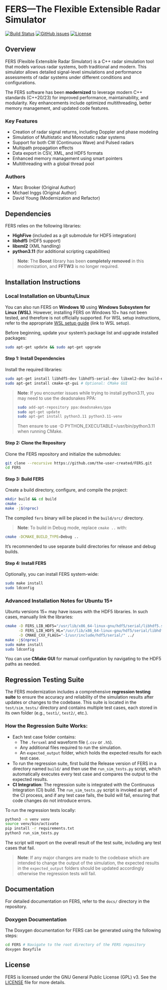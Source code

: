 # FERS—The Flexible Extensible Radar Simulator

[![Build Status](https://github.com/the-user-created/FERS/actions/workflows/CMake.yml/badge.svg)](https://github.com/the-user-created/FERS/actions/workflows/CMake.yml)
[![GitHub issues](https://img.shields.io/github/issues/the-user-created/FERS.svg)](https://github.com/the-user-created/FERS/issues)
[![License](https://img.shields.io/badge/License-GPLv3-blue.svg)](https://opensource.org/licenses/GPL-3.0)

## Overview

FERS (Flexible Extensible Radar Simulator) is a C++ radar simulation tool that models various radar systems, both
traditional and modern.
This simulator allows detailed signal-level simulations and performance assessments of radar systems under different
conditions and configurations.

The FERS software has been **modernized** to leverage modern C++ standards (C++20/23) for improved performance,
maintainability, and modularity.
Key enhancements include optimized multithreading, better memory management, and updated code features.

### Key Features

- Creation of radar signal returns, including Doppler and phase modeling
- Simulation of Multistatic and Monostatic radar systems
- Support for both CW (Continuous Wave) and Pulsed radars
- Multipath propagation effects
- Data export in CSV, XML, and HDF5 formats
- Enhanced memory management using smart pointers
- Multithreading with a global thread pool

### Authors

- Marc Brooker (Original Author)
- Michael Inggs (Original Author)
- David Young (Modernization and Refactor)

## Dependencies

FERS relies on the following libraries:

- **HighFive** (included as a git submodule for HDF5 integration)
- **libhdf5** (HDF5 support)
- **libxml2** (XML handling)
- **python3.11** (for additional scripting capabilities)

> **Note**: The **Boost** library has been **completely removed** in this modernization, and **FFTW3** is no longer
> required.

## Installation Instructions

### Local Installation on Ubuntu/Linux

You can also run FERS on **Windows 10** using **Windows Subsystem for Linux (WSL)**.
However, installing FERS on Windows 10+ has not been tested, and therefore is not officially supported.
For WSL setup instructions, refer to the
appropriate [WSL setup guide](https://learn.microsoft.com/en-us/windows/wsl/install) (link to WSL setup).

Before beginning, update your system’s package list and upgrade installed packages:

```bash
sudo apt-get update && sudo apt-get upgrade
```

#### Step 1: Install Dependencies

Install the required libraries:

```bash
sudo apt-get install libhdf5-dev libhdf5-serial-dev libxml2-dev build-essential cmake python3.11 python3.11-venv
sudo apt-get install cmake-qt-gui # Optional: CMake GUI
```

> **Note**: If you encounter issues while trying to install python3.11, you may need to use the deadsnakes PPA:
> ```bash
> sudo add-apt-repository ppa:deadsnakes/ppa
> sudo apt-get update
> sudo apt-get install python3.11 python3.11-venv
> ```
> Then ensure to use -D PYTHON_EXECUTABLE=/usr/bin/python3.11 when running CMake.

#### Step 2: Clone the Repository

Clone the FERS repository and initialize the submodules:

```bash
git clone --recursive https://github.com/the-user-created/FERS.git
cd FERS
```

#### Step 3: Build FERS

Create a build directory, configure, and compile the project:

```bash
mkdir build && cd build
cmake ..
make -j$(nproc)
```

The compiled `fers` binary will be placed in the `build/src/` directory.

> **Note**: To build in Debug mode, replace `cmake ..` with:

```bash
cmake -DCMAKE_BUILD_TYPE=Debug ..
```

It’s recommended to use separate build directories for release and debug builds.

#### Step 4: Install FERS

Optionally, you can install FERS system-wide:

```bash
sudo make install
sudo ldconfig
```

### Advanced Installation Notes for Ubuntu 15+

Ubuntu versions 15+ may have issues with the HDF5 libraries. In such cases, manually link the libraries:

```bash
cmake -D FERS_LIB_HDF5="/usr/lib/x86_64-linux-gnu/hdf5/serial/libhdf5.so" \
      -D FERS_LIB_HDF5_HL="/usr/lib/x86_64-linux-gnu/hdf5/serial/libhdf5_hl.so" \
      -D CMAKE_CXX_FLAGS="-I/usr/include/hdf5/serial/" ../
make -j$(nproc)
sudo make install
sudo ldconfig
```

You can use **CMake GUI** for manual configuration by navigating to the HDF5 paths as needed.

## Regression Testing Suite

The FERS modernization includes a comprehensive **regression testing suite**
to ensure the accuracy and reliability of the simulation results after updates or changes to the codebase.
This suite is located in the `test/sim_tests/` directory and contains multiple test cases,
each stored in its own folder (e.g., `test1/`, `test2/`, etc.).

### How the Regression Suite Works:

* Each test case folder contains:
    * The `.fersxml` and waveform file (`.csv` or `.h5`).
    * Any additional files required to run the simulation.
    * An `expected_output` folder, which holds the expected results for each test case.
* To run the regression suite, first build the Release version of FERS in a directory named `build/` and then use the
  `run_sim_tests.py` script, which automatically executes every test case and compares the output to the expected
  results.
* **CI Integration**: The regression suite is integrated with the Continuous Integration (CI) build.
  The `run_sim_tests.py` script is invoked as part of the CI process,
  and if any test case fails, the build will fail, ensuring that code changes do not introduce errors.

To run the regression tests locally:

```bash
python3 -m venv venv
source venv/bin/activate
pip install -r requirements.txt
python3 run_sim_tests.py
```

The script will report on the overall result of the test suite, including any test cases that fail.

> **Note**: If any major changes are made to the codebase which are intended to change the output of the simulation, 
> the expected results in the `expected_output` folders should be updated accordingly otherwise the regression tests
> will fail.

## Documentation

For detailed documentation on FERS, refer to the `docs/` directory in the repository.

### Doxygen Documentation

The Doxygen documentation for FERS can be generated using the following steps:

```bash
cd FERS # Navigate to the root directory of the FERS repository
doxygen Doxyfile
```

## License

FERS is licensed under the GNU General Public License (GPL) v3. See the [LICENSE](LICENSE) file for more details.
